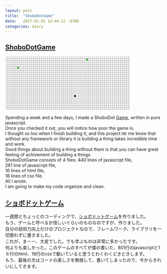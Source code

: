 ```yaml
---
layout: post
title:  "ShoboDotGame"
date:   2017-01-01 14:44:12 -0700
categories: diary
---
```


## [ShoboDotGame](/apps/shobodot/game/index.html)

![shobodotGame](/images/shobodot_game.png)

Spending a week and a few days, I made a ShoboDot [Game](/apps/shobodot/game/index.html), written in pure javascript. <br>
Once you checked it out, you will notice how poor the game is. <br>
I thought so too when I finish building it, and this project let me know that without any framework or library it is building a thing takes incredible time and work. <br>
Good things about building a thing without them is that you can have great feeling of achivement of building a things. <br>
ShoboDotGame consists of 4 files: 
440 lines of javascript file,<br>
261 line of javascript file,<br>
16 lines of html file,<br>
18 lines of css file. <br>
All I wrote.<br>
I am going to make my code organize and clean.

## [ショボドットゲーム](/apps/shobodot/game/index.html)

一週間とちょっとのコーディングで、[ショボドットゲーム](/apps/shobodot/game/index.html)を作りました。<br>
もう、ゲームと呼べるか怪しいぐらいのものなのですが、作りました。<br>
自分の技術力向上だけのプロジェクトなので、フレームワーク、ライブラリを一切使わずに書きました。<br>
これが、まーー、大変でした。でも学ぶものは非常に多かったです。<br>
何よりも楽しかった。このゲームのすべてが僕の書いた、801行のjavascriptと1６行のhtml、18行のcssで動いていると思うとわくわくどきどきします。<br>
もう、最後の方はコードの美しさを無視して、書いてしまったので、今からきれいにしてきます。
